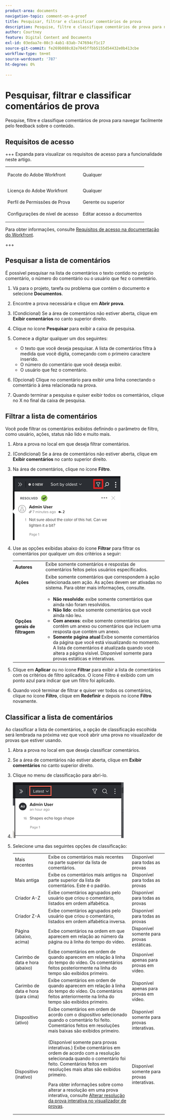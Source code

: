 ```yaml
---
product-area: documents
navigation-topic: comment-on-a-proof
title: Pesquisar, filtrar e classificar comentários de prova
description: Pesquise, filtre e classifique comentários de prova para navegar facilmente pelo feedback sobre o conteúdo.
author: Courtney
feature: Digital Content and Documents
exl-id: 03edaa7e-08c3-4ab1-83ab-747694cf1c17
source-git-commit: fe269b088c82e7045ffbb5155d54432e0b413cbe
workflow-type: tm+mt
source-wordcount: '787'
ht-degree: 0%

---
```


# Pesquisar, filtrar e classificar comentários de prova

Pesquise, filtre e classifique comentários de prova para navegar facilmente pelo feedback sobre o conteúdo.

## Requisitos de acesso

+++ Expanda para visualizar os requisitos de acesso para a funcionalidade neste artigo.

<table style="table-layout:auto"> 
 <col> 
 <col> 
 <tbody> 
  <tr> 
   <td role="rowheader">Pacote do Adobe Workfront</td> 
   <td> <p>Qualquer</p> </td> 
  </tr> 
  <tr> 
   <td role="rowheader">Licença do Adobe Workfront</td> 
   <td> <p>Qualquer</p></td> 
  </tr> 
  <tr> 
   <td role="rowheader">Perfil de Permissões de Prova </td> 
   <td>Gerente ou superior</td> 
  </tr> 
  <tr> 
   <td role="rowheader">Configurações de nível de acesso</td> 
   <td> <p>Editar acesso a documentos</p> </td> 
  </tr> 
 </tbody> 
</table>

Para obter informações, consulte [Requisitos de acesso na documentação do Workfront](/help/quicksilver/administration-and-setup/add-users/access-levels-and-object-permissions/access-level-requirements-in-documentation.md).

+++

## Pesquisar a lista de comentários

É possível pesquisar na lista de comentários o texto contido no próprio comentário, o número do comentário ou o usuário que fez o comentário.

1. Vá para o projeto, tarefa ou problema que contém o documento e selecione **Documentos**.
1. Encontre a prova necessária e clique em **Abrir prova**.

1. (Condicional) Se a área de comentários não estiver aberta, clique em **Exibir comentários** no canto superior direito.
1. Clique no ícone **Pesquisar** para exibir a caixa de pesquisa.

1. Comece a digitar qualquer um dos seguintes:

   * O texto que você deseja pesquisar. A lista de comentários filtra à medida que você digita, começando com o primeiro caractere inserido.
   * O número do comentário que você deseja exibir.
   * O usuário que fez o comentário.

1. (Opcional) Clique no comentário para exibir uma linha conectando o comentário à área relacionada na prova.
1. Quando terminar a pesquisa e quiser exibir todos os comentários, clique no X no final da caixa de pesquisa.

## Filtrar a lista de comentários

Você pode filtrar os comentários exibidos definindo o parâmetro de filtro, como usuário, ações, status não lido e muito mais.

1. Abra a prova no local em que deseja filtrar comentários.
1. (Condicional) Se a área de comentários não estiver aberta, clique em **Exibir comentários** no canto superior direito.
1. Na área de comentários, clique no ícone **Filtro**.

   ![proof_comment_filter.png](assets/proof-comment-filter.png)

1. Use as opções exibidas abaixo do ícone **Filtrar** para filtrar os comentários por qualquer um dos critérios a seguir:

   <table style="table-layout:auto"> 
    <col> 
    <col> 
    <tbody> 
     <tr> 
      <td role="rowheader"><strong>Autores</strong> </td> 
      <td>Exibe somente comentários e respostas de comentários feitos pelos usuários especificados. </td> 
     </tr> 
     <tr> 
      <td role="rowheader"><strong>Ações</strong> </td> 
      <td>Exibe somente comentários que correspondem à ação selecionada.sem ação. As ações devem ser ativadas no sistema. Para obter mais informações, consulte.<!--
        &nbsp;
       --></td> 
     </tr> 
     <tr> 
      <td role="rowheader"><strong>Opções gerais de filtragem</strong> </td> 
      <td> 
       <ul> 
        <li><strong>Não resolvido</strong>: exibe somente comentários que ainda não foram resolvidos. </li> 
        <li><strong>Não lido</strong>: exibe somente comentários que você ainda não leu. </li> 
        <li><strong>Com anexos</strong>: exibe somente comentários que contêm um anexo ou comentários que incluem uma resposta que contém um anexo.</li> 
        <li><strong>Somente página atual</strong>:Exibe somente comentários da página que você está visualizando no momento. A lista de comentários é atualizada quando você altera a página visível. Disponível somente para provas estáticas e interativas.</li> 
       </ul> </td> 
     </tr> 
    </tbody> 
   </table>

1. Clique em **Aplicar** ou no ícone **Filtrar** para exibir a lista de comentários com os critérios de filtro aplicados. O ícone Filtro é exibido com um ponto azul para indicar que um filtro foi aplicado.

1. Quando você terminar de filtrar e quiser ver todos os comentários, clique no ícone **Filtro**, clique em **Redefinir** e depois no ícone **Filtro** novamente.

## Classificar a lista de comentários

Ao classificar a lista de comentários, a opção de classificação escolhida será lembrada na próxima vez que você abrir uma prova no visualizador de provas que estiver usando.

1. Abra a prova no local em que deseja classificar comentários.
1. Se a área de comentários não estiver aberta, clique em **Exibir comentários** no canto superior direito.

1. Clique no menu de classificação para abri-lo.
1. ![Menu de classificação](assets/mceclip3.png)

1. Selecione uma das seguintes opções de classificação:

   <table style="table-layout:auto"> 
    <col> 
    <col> 
    <col> 
    <tbody> 
     <tr> 
      <td role="rowheader">Mais recentes</td> 
      <td>Exibe os comentários mais recentes na parte superior da lista de comentários.</td> 
      <td>Disponível para todas as provas</td> 
     </tr> 
     <tr> 
      <td role="rowheader">Mais antiga</td> 
      <td>Exibe os comentários mais antigos na parte superior da lista de comentários. Este é o padrão. </td> 
      <td>Disponível para todas as provas</td> 
     </tr> 
     <tr> 
      <td role="rowheader">Criador A-Z</td> 
      <td>Exibe comentários agrupados pelo usuário que criou o comentário, listados em ordem alfabética.</td> 
      <td>Disponível para todas as provas</td> 
     </tr> 
     <tr> 
      <td role="rowheader">Criador Z-A</td> 
      <td>Exibe comentários agrupados pelo usuário que criou o comentário, listados em ordem alfabética inversa.</td> 
      <td>Disponível para todas as provas</td> 
     </tr> 
     <tr> 
      <td role="rowheader">Página (abaixo, acima)</td> 
      <td>Exibe comentários na ordem em que aparecem em relação ao número da página ou à linha do tempo do vídeo. </td> 
      <td>Disponível somente para provas estáticas.</td> 
     </tr> 
     <tr> 
      <td role="rowheader">Carimbo de data e hora (abaixo)</td> 
      <td>Exibe comentários em ordem de quando aparecem em relação à linha do tempo do vídeo. Os comentários feitos posteriormente na linha do tempo são exibidos primeiro. </td> 
      <td>Disponível apenas para provas em vídeo.</td> 
     </tr> 
     <tr> 
      <td role="rowheader">Carimbo de data e hora (para cima)</td> 
      <td>Exibe comentários em ordem de quando aparecem em relação à linha do tempo do vídeo. Os comentários feitos anteriormente na linha do tempo são exibidos primeiro. </td> 
      <td>Disponível apenas para provas em vídeo.</td> 
     </tr> 
     <tr> 
      <td role="rowheader">Dispositivo (ativo)</td> 
      <td>Exibe comentários em ordem de acordo com o dispositivo selecionado quando o comentário foi feito. Comentários feitos em resoluções mais baixas são exibidos primeiro.</td> 
      <td>Disponível somente para provas interativas.</td> 
     </tr> 
     <tr> 
      <td role="rowheader">Dispositivo (inativo)</td> 
      <td> <p>(Disponível somente para provas interativas.) Exibe comentários em ordem de acordo com a resolução selecionada quando o comentário foi feito. Comentários feitos em resoluções mais altas são exibidos primeiro.</p> <p>Para obter informações sobre como alterar a resolução em uma prova interativa, consulte <a href="../../../../review-and-approve-work/proofing/reviewing-proofs-within-workfront/review-a-proof/view-interactive-content-as-it-appears-in-device.md" class="MCXref xref">Alterar resolução da prova interativa no visualizador de provas</a>.</p> </td> 
      <td>Disponível somente para provas interativas.</td> 
     </tr> 
    </tbody> 
   </table>
